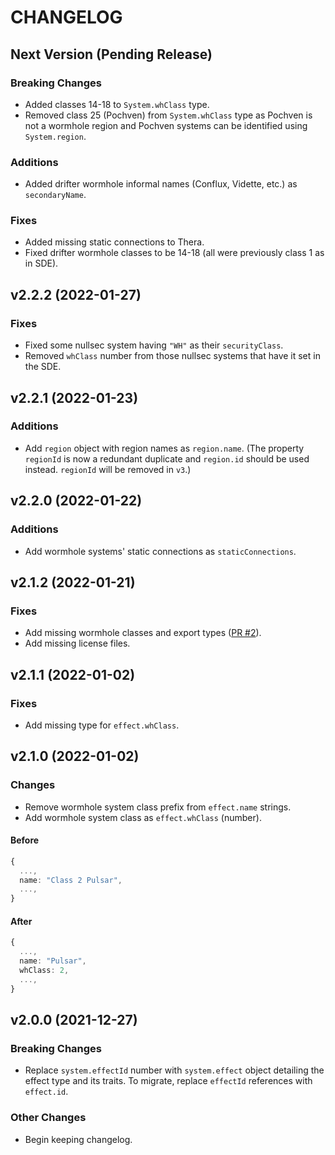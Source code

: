 # CHANGELOG

## Next Version (Pending Release)

### Breaking Changes

- Added classes 14-18 to `System.whClass` type.
- Removed class 25 (Pochven) from `System.whClass` type as Pochven is not a wormhole region and Pochven systems can be identified using `System.region`.

### Additions

- Added drifter wormhole informal names (Conflux, Vidette, etc.) as `secondaryName`.

### Fixes

- Added missing static connections to Thera.
- Fixed drifter wormhole classes to be 14-18 (all were previously class 1 as in SDE).

## v2.2.2 (2022-01-27)

### Fixes

- Fixed some nullsec system having `"WH"` as their `securityClass`.
- Removed `whClass` number from those nullsec systems that have it set in the SDE.

## v2.2.1 (2022-01-23)

### Additions

- Add `region` object with region names as `region.name`. (The property `regionId` is now a redundant duplicate and `region.id` should be used instead. `regionId` will be removed in `v3`.)

## v2.2.0 (2022-01-22)

### Additions

- Add wormhole systems' static connections as `staticConnections`.

## v2.1.2 (2022-01-21)

### Fixes

- Add missing wormhole classes and export types ([PR #2](https://github.com/joonashak/eve-data/pull/2)).
- Add missing license files.

## v2.1.1 (2022-01-02)

### Fixes

- Add missing type for `effect.whClass`.

## v2.1.0 (2022-01-02)

### Changes

- Remove wormhole system class prefix from `effect.name` strings.
- Add wormhole system class as `effect.whClass` (number).

#### Before

```typescript
{
  ...,
  name: "Class 2 Pulsar",
  ...,
}
```

#### After

```typescript
{
  ...,
  name: "Pulsar",
  whClass: 2,
  ...,
}
```

## v2.0.0 (2021-12-27)

### Breaking Changes

- Replace `system.effectId` number with `system.effect` object detailing the effect type and its traits. To migrate, replace `effectId` references with `effect.id`.

### Other Changes

- Begin keeping changelog.

